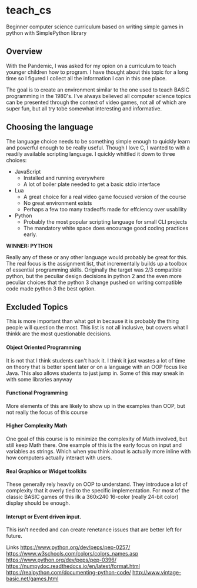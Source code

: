 # teach_cs
Beginner computer science curriculum based on writing simple games in python with SimplePython library

## Overview
With the Pandemic, I was asked for my opion on a curriculum to teach younger children how to program.
I have thought about this topic for a long time so I figured I collect all the information I can in this one place.

The goal is to create an environment similar to the one used to teach BASIC programming in the 1980's. I've always believed all computer science topics
can be presented through the context of video games, not all of which are super fun, but all try tobe somewhat interesting and informative.

## Choosing the language

The language choice needs to be something simple enough to quickly learn and powerful enough to be really useful. Though I love C, I wanted to with a readily
available scripting language. I quickly whittled it down to three choices:

* JavaScript
  * Installed and running everywhere
  * A lot of boiler plate needed to get a basic stdio interface
* Lua
  * A great choice for a real video game focused version of the course
  * No great environment exists
  * Perhaps a few too many tradeoffs made for effciency over usability
* Python
  * Probably the most popular scripting language for small CLI projects
  * The mandatory white space does encourage good coding practices early.

**WINNER: PYTHON**

Really any of these or any other language would probably be great for this. The real focus is the assignment list, that incrementally builds up a toolbox of essential programming skills. Originally the target was 2/3 compatible python, but the peculiar design decisions in python 2 and the even more peculiar choices that the python 3 change pushed on writing compatible code made python 3 the best option.

## Excluded Topics

This is more important than what got in because it is probably the thing people will question the most. This list is not all inclusive, but covers what I thinkk are the most questionable decisions.
#### Object Oriented Programming
It is not that I think students can't hack it. I think it just wastes a lot of time on theory that is better spent later or on a language with an OOP focus like Java. This also allows students to just jump in. Some of this may sneak in with some libraries anyway
#### Functional Programming
More elements of this are likely to show up in the examples than OOP, but not really the focus of this course
#### Higher Complexity Math
One goal of this course is to minimize the complexity of Math involved, but still keep Math there. One example of this is the early focus on input and variables as strings. Which when you think about is actually more inline with how computers actually interact with users.
#### Real Graphics or Widget toolkits
These generally rely heavily on OOP to understand. They introduce a lot of complexity that it overly tied to the specific implementation. For most of the classic BASIC games of this ilk a 360x240 16-color (really 24-bit color) display should be enough.
#### Interupt or Event driven input.
This isn't needed and can create renetance issues that are better left for future.


Links
https://www.python.org/dev/peps/pep-0257/
https://www.w3schools.com/colors/colors_names.asp
https://www.python.org/dev/peps/pep-0396/
https://numpydoc.readthedocs.io/en/latest/format.html
https://realpython.com/documenting-python-code/
http://www.vintage-basic.net/games.html





